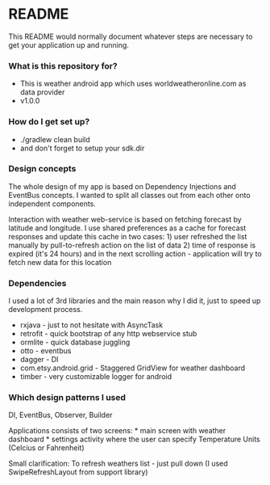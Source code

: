 # README #

This README would normally document whatever steps are necessary to get your application up and running.

### What is this repository for? ###

* This is weather android app which uses worldweatheronline.com as data provider
* v1.0.0

### How do I get set up? ###

* ./gradlew clean build
* and don't forget to setup your sdk.dir

### Design concepts ###

The whole design of my app is based on Dependency Injections and EventBus concepts.
I wanted to split all classes out from each other onto independent components.

Interaction with weather web-service is based on fetching forecast by latitude and longitude.
I use shared preferences as a cache for forecast responses and update this cache in two cases:
	1) user refreshed the list manually by pull-to-refresh action on the list of data
	2) time of response is expired (it's 24 hours) and in the next scrolling action - application will try to fetch new data for this location

### Dependencies ###
I used a lot of 3rd libraries and the main reason why I did it, just to speed up development process.
* rxjava - just to not hesitate with AsyncTask
* retrofit - quick bootstrap of any http webservice stub
* ormlite - quick database juggling
* otto - eventbus
* dagger - DI
* com.etsy.android.grid - Staggered GridView for weather dashboard
* timber - very customizable logger for android

### Which design patterns I used ###
DI, EventBus, Observer, Builder

Applications consists of two screens:
	* main screen with weather dashboard
	* settings activity where the user can specify Temperature Units (Celcius or Fahrenheit)

Small clarification: To refresh weathers list - just pull down (I used SwipeRefreshLayout from support library)